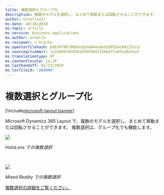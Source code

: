 ```yaml
---
title: 複数選択とグループ化
description: 複数のモデルを選択し、まとめて移動または回転させることができます。
author: ornellaalt
ms.date: 10/10/2018
ms.topic: article
ms.service: business-applications
ms.author: ornella
ms.reviewer: v-brycho
ms.openlocfilehash: bd639798790b8cb2ea844a9ed1b052ec841252cd
ms.sourcegitcommit: 1a326997459281936558d131b647fad3a28e5aef
ms.translationtype: HT
ms.contentlocale: ja-JP
ms.lasthandoff: 01/23/2019
ms.locfileid: "286696"
---
```

# <a name="multi-select-and-grouping"></a>複数選択とグループ化

[!include[microsoft-layout banner](../../includes/microsoft-layout.md)]

Microsoft Dynamics 365 Layout で、複数のモデルを選択し、まとめて移動または回転させることができます。 複数選択は、グループ化でも機能します。

![](media/2585eb0568249a61a5d349584e82442f.jpg)

*HoloLens での複数選択*

<br>

![](media/b013bf0a5f5b5d1662cd44253469bfa2.jpg)

*Mixed Reality での複数選択*


[複数選択の詳細をご覧ください。](https://docs.microsoft.com/dynamics365/mixed-reality/layout/user-guide)

